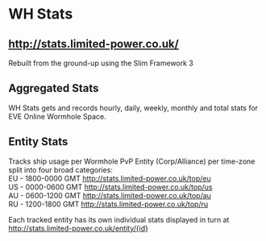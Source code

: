 # WH Stats
## http://stats.limited-power.co.uk/

Rebuilt from the ground-up using the Slim Framework 3

## Aggregated Stats

WH Stats gets and records hourly, daily, weekly, monthly and total stats for EVE Online Wormhole Space.

## Entity Stats

Tracks ship usage per Wormhole PvP Entity (Corp/Alliance) per time-zone split into four broad categories:  
  EU - 1800-0000 GMT http://stats.limited-power.co.uk/top/eu  
  US - 0000-0600 GMT http://stats.limited-power.co.uk/top/us  
  AU - 0600-1200 GMT http://stats.limited-power.co.uk/top/au  
  RU - 1200-1800 GMT http://stats.limited-power.co.uk/top/ru  

Each tracked entity has its own individual stats displayed in turn at
http://stats.limited-power.co.uk/entity/{id}
